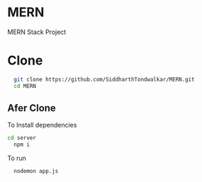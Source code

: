 # MERN
MERN Stack Project
# Clone
```bash
  git clone https://github.com/SiddharthTondwalkar/MERN.git
  cd MERN
```
## Afer Clone

To Install dependencies

```bash
cd server
  npm i
```

To run

```bash
  nodemon app.js
```